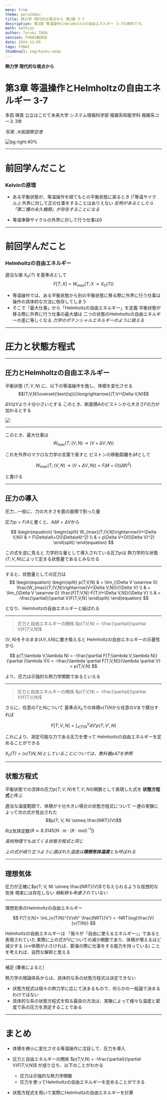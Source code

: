 ```yaml
---
marp: true
theme: peru24doc
title: 熱力学 現代的な視点から 第3章 3-7
description: 第3章 等温操作とHelmholtzの自由エネルギー 3-7の資料です。
math: mathjax
author: Teruki TADA
session: FUNAI輪読会
date: 2024-11-05
tags: FUNAI
thumbnail: img/kanku.webp
---
```


**熱力学 現代的な視点から**
# 第3章 等温操作とHelmholtzの自由エネルギー 3-7

多田 瑛貴
公立はこだて未来大学 システム情報科学部
複雑系知能学科 複雑系コース 3年

*写真: 大阪国際空港*

![bg right:40%](img/kanku.webp)

---

# 前回学んだこと

### Kelvinの原理
- ある平衡状態が、等温操作を経てもとの平衡状態に戻るとき (「等温サイクル」)
  外界に対して正の仕事をすることはありえない
  *反例があるとしたら「第二種の永久機関」が存在することになる*

- 等温準静サイクルの外界に対して行う仕事は0

---

# 前回学んだこと

### Helmholtzの自由エネルギー

適当な値 $X_0(T)$ を基準点として
$$ F[T;X] = W_{max}(T;X \rightarrow X_0 (T)) $$

- 等温操作では、ある平衡状態から別の平衡状態に移る際に外界に行う仕事は
  操作の具体的な方法に依存してしまう
- そこで「最大仕事」から「Helmholtzの自由エネルギー」を定義
  平衡状態が移る際に外界に行う仕事の最大値は
  二つの状態のHelmholtzの自由エネルギーの差に等しくなる
  *力学のポテンシャルエネルギーのように扱える*

---

# 圧力と状態方程式

---

## 圧力とHelmholtzの自由エネルギー

平衡状態 $(T;V,N)$ に、以下の等温操作を施し、体積を変化させる
$$(T;V,N)\overset{\text{iq}}{\longrightarrow}(T;V+\Delta V,N)$$

$\Delta V$は$V$より十分小さいとする
このとき、断面積$A$のピストンから大きさ$F$の力が加わるとする

![](img/3.3.webp)

---

このとき、最大仕事は
$$W_{max}(T;(V,N)\rightarrow(V+\Delta V,N))$$

これを外界のマクロな力学の言葉で表すと
ピストンの移動距離を$\Delta\ell$として

$$W_{max}(T;(V,N)\rightarrow(V+\Delta V,N)) = F\Delta\ell+O((\Delta\ell)^2)$$

と書ける

---

## 圧力の導入

圧力...一般に、力の大きさを面の面積で割った量

圧力$p=F/A$と書くと、$A\Delta\ell=\Delta V$から

$$
\begin{equation}
\begin{split}
W_{max}(T;(V,N)\rightarrow(V+\Delta V,N)) & = F\Delta\ell+O((\Delta\ell)^2) \\
& = p\Delta V+O((\Delta V)^2)
\end{split}
\end{equation}
 $$


この式を逆に見ると
力学的な量として導入されている圧力$p$は
熱力学的な状態$(T;V,N)$によって定まる状態量であるとみなせる

---

すると、状態量としての圧力は
$$
\begin{equation}
\begin{split}
p(T;V,N) & = \lim_{\Delta V \searrow 0} \frac{W_{max}(T;(V,N)\rightarrow(V+\Delta V,N))}{\Delta V} \\
& = \lim_{\Delta V \searrow 0} \frac{F[T;V,N]-F[T;V+\Delta V,N]}{\Delta V} \\
& = -\frac{\partial}{\partial V}F[T;V,N]
\end{split}
\end{equation}
$$

となり、Helmholtzの自由エネルギーと結ばれる


---
<!-- _class: smartblockquote -->

> 圧力と自由エネルギーの関係 $p(T;V,N) = -\frac{\partial}{\partial V}F[T;V,N]$

$(V, N)$をそのまま$(\lambda V, \lambda N)$に置き換えると
Helmholtzの自由エネルギーの示量性から

$$
p(T;\lambda V,\lambda N) = -\frac{\partial F[T;\lambda V,\lambda N]}{\partial (\lambda V)} = -\frac{\lambda \partial F[T;V,N]}{\lambda \partial V} = p(T;V,N)
$$

より、圧力は示強的な熱力学関数であるといえる

---
<!-- _class: smartblockquote -->

> 圧力と自由エネルギーの関係 $p(T;V,N) = -\frac{\partial}{\partial V}F[T;V,N]$

さらに、任意の$T$と$N$について
基準点$X_0$での体積$v(T)N$から任意の$V$まで積分すれば


$$
F[T;V,N]= \int_{v(T)N}^{V}dV' p(T;V',N)
$$

これにより、測定可能な力である圧力を使って
Helmholtzの自由エネルギーを定めることができる

*$X_0(T)=(v(T)N, N)$としていることについては、教科書p47を参照*

---

## 状態方程式

平衡状態での流体の圧力$p(T; V,N)$を$T,V,N$の関数として表現した式を
**状態方程式**と呼ぶ

適当な温度範囲で、体積が十分大きい場合の状態方程式について
一連の実験によって次の式が見出された
$$p(T; V, N) \simeq \frac{NRT}{V}$$

$R$は気体定数$(R \simeq 8.3145 [N \cdot m \cdot (K \cdot \text{mol})^{-1}])$

*高校物理でも出てくる状態方程式と同じ*

*上の式が成り立つように選ばれた温度は**理想気体温度**とも呼ばれる*

---

## 理想気体

圧力が正確に$p(T; V, N) \simeq \frac{NRT}{V}$で与えられるような仮想的な気体
現実には存在しない *相転移も考慮されていない*

---

理想気体のHelmholtzの自由エネルギー

$$
F[T;V,N]= \int_{v(T)N}^{V}dV' \frac{NRT}{V'} = -NRT\log{\frac{V}{v(T)N}}
$$

Helmholtzの自由エネルギーは
「我々が『自由に使えるエネルギー』」であると表現されていた
実際に上の式が$V$についての減少関数であり、体積が増えるほど減少する
(↔体積が小さければ、膨張の際に仕事をする能力を持っている)
ことを考えれば、自然な解釈と思える

---

補足 (筆者によると)

熱力学の理論体系からは、具体的な系の状態方程式は決定できない
- 状態方程式は個々の熱力学に応じて決まるもので、何らかの一般論で決まるわけではない
- 具体的な系の状態方程式を知る最良の方法は、実験によって様々な温度と密度で系の圧力を測定することである


---

# まとめ

- 体積を微小に変化させる等温操作に注目して、圧力を導入

- 圧力と自由エネルギーの関係 $p(T;V,N) = -\frac{\partial}{\partial V}F[T;V,N]$ が成り立ち、以下のことがわかる
  - 圧力は示強的な熱力学関数
  - 圧力を使ってHelmholtzの自由エネルギーを定めることができる

- 状態方程式を用いて実際にHelmholtzの自由エネルギーを計算
